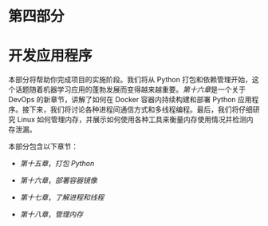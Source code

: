 # 第四部分

# 开发应用程序

本部分将帮助你完成项目的实施阶段。我们将从 Python 打包和依赖管理开始，这个话题随着机器学习应用的蓬勃发展而变得越来越重要。*第十六章*是一个关于 DevOps 的新章节，讲解了如何在 Docker 容器内持续构建和部署 Python 应用程序。接下来，我们将讨论各种进程间通信方式和多线程编程。最后，我们将仔细研究 Linux 如何管理内存，并展示如何使用各种工具来衡量内存使用情况并检测内存泄漏。

本部分包含以下章节：

+   *第十五章*，*打包 Python*

+   *第十六章*，*部署容器镜像*

+   *第十七章*，*了解进程和线程*

+   *第十八章*，*管理内存*
